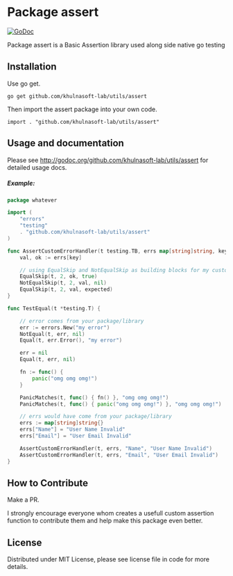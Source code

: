 Package assert
==============

[![GoDoc](https://godoc.org/github.com/khulnasoft-lab/utils/assert?status.svg)](https://godoc.org/gopkg.in/khulnasoft-lab/utils/assert.v1)

Package assert is a Basic Assertion library used along side native go testing

Installation
------------

Use go get.

	go get github.com/khulnasoft-lab/utils/assert

Then import the assert package into your own code.

	import . "github.com/khulnasoft-lab/utils/assert"

Usage and documentation
------

Please see http://godoc.org/github.com/khulnasoft-lab/utils/assert for detailed usage docs.

##### Example:
```go
package whatever

import (
	"errors"
	"testing"
	. "github.com/khulnasoft-lab/utils/assert"
)

func AssertCustomErrorHandler(t testing.TB, errs map[string]string, key, expected string) {
	val, ok := errs[key]

	// using EqualSkip and NotEqualSkip as building blocks for my custom Assert function
	EqualSkip(t, 2, ok, true)
	NotEqualSkip(t, 2, val, nil)
	EqualSkip(t, 2, val, expected)
}

func TestEqual(t *testing.T) {

	// error comes from your package/library
	err := errors.New("my error")
	NotEqual(t, err, nil)
	Equal(t, err.Error(), "my error")

	err = nil
	Equal(t, err, nil)

	fn := func() {
		panic("omg omg omg!")
	}

	PanicMatches(t, func() { fn() }, "omg omg omg!")
	PanicMatches(t, func() { panic("omg omg omg!") }, "omg omg omg!")

	// errs would have come from your package/library
	errs := map[string]string{}
	errs["Name"] = "User Name Invalid"
	errs["Email"] = "User Email Invalid"

	AssertCustomErrorHandler(t, errs, "Name", "User Name Invalid")
	AssertCustomErrorHandler(t, errs, "Email", "User Email Invalid")
}
```

How to Contribute
------
Make a PR.

I strongly encourage everyone whom creates a usefull custom assertion function to contribute them and
help make this package even better.

License
------
Distributed under MIT License, please see license file in code for more details.
